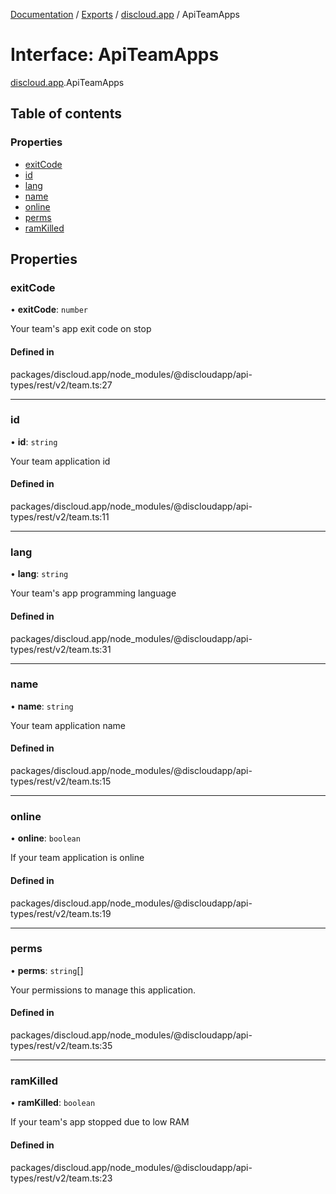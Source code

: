 [Documentation](../README.md) / [Exports](../modules.md) / [discloud.app](../modules/discloud_app.md) / ApiTeamApps

# Interface: ApiTeamApps

[discloud.app](../modules/discloud_app.md).ApiTeamApps

## Table of contents

### Properties

- [exitCode](discloud_app.ApiTeamApps.md#exitcode)
- [id](discloud_app.ApiTeamApps.md#id)
- [lang](discloud_app.ApiTeamApps.md#lang)
- [name](discloud_app.ApiTeamApps.md#name)
- [online](discloud_app.ApiTeamApps.md#online)
- [perms](discloud_app.ApiTeamApps.md#perms)
- [ramKilled](discloud_app.ApiTeamApps.md#ramkilled)

## Properties

### exitCode

• **exitCode**: `number`

Your team's app exit code on stop

#### Defined in

packages/discloud.app/node_modules/@discloudapp/api-types/rest/v2/team.ts:27

___

### id

• **id**: `string`

Your team application id

#### Defined in

packages/discloud.app/node_modules/@discloudapp/api-types/rest/v2/team.ts:11

___

### lang

• **lang**: `string`

Your team's app programming language

#### Defined in

packages/discloud.app/node_modules/@discloudapp/api-types/rest/v2/team.ts:31

___

### name

• **name**: `string`

Your team application name

#### Defined in

packages/discloud.app/node_modules/@discloudapp/api-types/rest/v2/team.ts:15

___

### online

• **online**: `boolean`

If your team application is online

#### Defined in

packages/discloud.app/node_modules/@discloudapp/api-types/rest/v2/team.ts:19

___

### perms

• **perms**: `string`[]

Your permissions to manage this application.

#### Defined in

packages/discloud.app/node_modules/@discloudapp/api-types/rest/v2/team.ts:35

___

### ramKilled

• **ramKilled**: `boolean`

If your team's app stopped due to low RAM

#### Defined in

packages/discloud.app/node_modules/@discloudapp/api-types/rest/v2/team.ts:23
